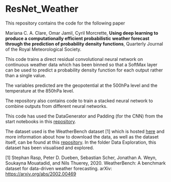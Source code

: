 # ResNet_Weather

This repository contains the code for the following paper

Mariana C. A. Clare, Omar Jamil, Cyril Morcrette, **Using deep learning to produce a computationally efficient probabilistic weather forecast through the prediction of probability density functions**, Quarterly Journal of the Royal Meteorological Society.

This code trains a direct residual convolutional neural network on continuous weather data which has been binned so that a SoftMax layer can be used to predict a probability density function for each output rather than a single value.

The variables predicted are the geopotential at the 500hPa level and the temperature at the 850hPa level.

The repository also contains code to train a stacked neural network to combine outputs from different neural networks.

This code has used the DataGenerator and Padding (for the CNN) from the start notebooks in this [repository](https://github.com/pangeo-data/WeatherBench).

The dataset used is the WeatherBench dataset [1] which is hosted [here](https://mediatum.ub.tum.de/1524895) and more information about how to download the data, as well as the dataset itself, can be found at this [repository](https://github.com/pangeo-data/WeatherBench).
In the folder Data Exploration, this dataset has been visualised and explored.

[1] Stephan Rasp, Peter D. Dueben, Sebastian Scher, Jonathan A. Weyn, Soukayna Mouatadid, and Nils Thuerey, 2020. WeatherBench: A benchmark dataset for data-driven weather forecasting. arXiv: https://arxiv.org/abs/2002.00469

